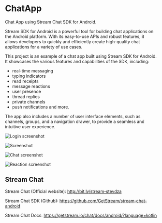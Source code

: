 # ChatApp
Chat App using Stream Chat SDK for Android. 

Stream SDK for Android is a powerful tool for building chat applications on the Android platform. With its easy-to-use APIs and robust features, it allows developers to quickly and efficiently create high-quality chat applications for a variety of use cases.

This project is an example of a chat app built using Stream SDK for Android. It showcases the various features and capabilities of the SDK, including:
 - real-time messaging 
 - typing indicators 
 - read receipts
 - message reactions
 - user presence
 - thread replies
 - private channels
 - push notifications and more. 

The app also includes a number of user interface elements, such as channels, groups, and a navigation drawer, to provide a seamless and intuitive user experience.

![Login screenshot](https://user-images.githubusercontent.com/47042815/234792760-87cf3d16-1ce1-4551-99f3-9f5739e90948.jpg?raw=true "Screenshot for login screen")

![Screenshot](https://user-images.githubusercontent.com/47042815/234787126-f2004bd8-bb05-45db-9119-6c3f45c48f9a.jpg?raw=true "Chat App channel list")

![Chat screenshot](https://user-images.githubusercontent.com/47042815/234787394-83ffef8f-ad20-48ff-a89b-d1a9530d0454.jpg?raw=true " Group Message screenshot ")

![Reaction screenshot](https://user-images.githubusercontent.com/47042815/234787713-450aeab9-16c9-4009-8b15-9728a765b609.jpg?raw=true "Message Reaction screenshot")


 

## Stream Chat
Stream Chat (Official website): http://bit.ly/stream-stevdza

Stream Chat SDK (Github): https://github.com/GetStream/stream-chat-android

Stream Chat Docs: https://getstream.io/chat/docs/android/?language=kotlin
